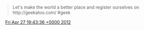 > Let's make the world a better place and register ourselves on http://geekatoo\.com/ \#geek

<img src="../../media/tweet.ico" width="12" /> [Fri Apr 27 19:43:36 +0000 2012](https://twitter.com/DromerDenker/status/195961415121637377)